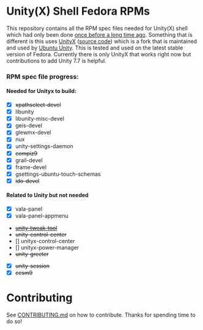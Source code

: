 # Unity(X) Shell Fedora RPMs

This repository contains all the RPM spec files needed for
Unity(X) shell which had only been done [once before a long time ago](https://github.com/chenxiaolong/Unity-for-Fedora).
Something that is different is this uses [UnityX](https://unityd.org) ([source code](https://gitlab.com/ubuntu-unity/unity-x)) which is a fork that is maintained and used by [Ubuntu Unity](https://ubuntuunity.org/). This is tested and used on the latest stable version of Fedora. Currently there is only UnityX that works right now but contributions to add Unity 7.7 is helpful.

### RPM spec file progress:
#### Needed for Unityx to build:
* [X] ~~xpathselect-devel~~
* [X] libunity
* [X] libunity-misc-devel
* [X] geis-devel
* [X] glewmx-devel
* [X] nux
* [X] unity-settings-daemon
* [X] ~~compiz9~~
* [X] grail-devel
* [X] frame-devel
* [X] gsettings-ubuntu-touch-schemas
* [X] ~~ido-devel~~
#### Related to Unity but not needed
* [X] vala-panel
* [X] vala-panel-appmenu
* ~~[unity-tweak-tool](https://github.com/freyja-dev/unity-tweak-tool)~~
* ~~unity-control-center~~
* [] unityx-control-center
* [] unityx-power-manager
* ~~unity-greeter~~
* [X] ~~unity-session~~
* [X] ~~ccsm9~~

# Contributing
See [CONTRIBUTING.md](https://github.com/cat-master21/unityDE-specs/blob/main/CONTRIBUTING.md) on how to contribute.
Thanks for spending time to do so!
